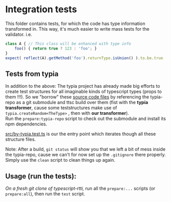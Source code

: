# Integration tests
This folder contains tests, for which the code has type information transformed in. This way, it's much easier to write mass tests for the validator.
i.e.
````typescript
class A { // This class will be enhanced with type info
    foo() { return true ? 123 : 'foo'; }
}
expect( reflect(A).getMethod('foo').returnType.isUnion() ).to.be.true
````

## Tests from typia
In addition to the above:
The typia project has already made big efforts to create test structures for all imaginable kinds of typescript types (props to them !!!).
So we "borrow" these [source code files](typia-repo/test/src/structures) by referencing the typia-repo as a git submodule and ttsc build over them (fist with the **typia transformer**, cause some teststructures make use of `typia.createRandom<TheType>` , then with **our transformer**).  
Run the `prepare:typia-repo` script to check out the submodule and install its npm dependencies.

[src/by-typia.test.ts](src/by-typia.test.ts) is our the entry point which iterates though all these structure files.

Note: After a build, `git status` will show you that we left a bit of mess inside the typia-repo, cause we can't for now set up the `.gitignore` there properly. Simply use the `clean` script to clean things up again.


## Usage (run the tests):
_On a fresh git clone of typescript-rtti,_ 
run all the `prepare:...` scripts (or `prepare:all`), then run the `test` script.
